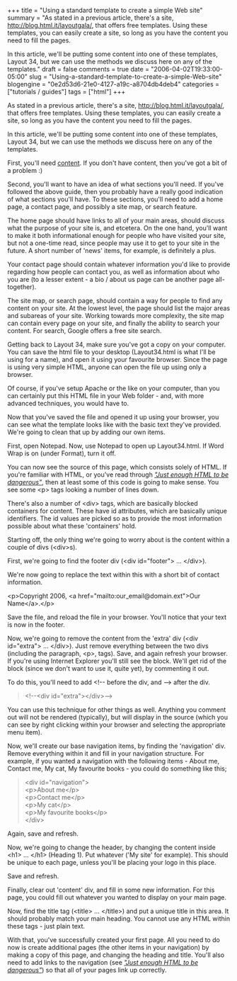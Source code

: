 +++
title = "Using a standard template to create a simple Web site"
summary = "As stated in a previous article, there's a site, http://blog.html.it/layoutgala/, that offers free templates.  Using these templates, you can easily create a site, so long as you have the content you need to fill the pages.

 In this article, we'll be putting some content into one of these templates, Layout 34, but we can use the methods we discuss here on any of the templates."
draft = false
comments = true
date = "2006-04-02T19:33:00-05:00"
slug = "Using-a-standard-template-to-create-a-simple-Web-site"
blogengine = "0e2d53d6-21e0-4127-a19c-a8704db4deb4"
categories = ["tutorials / guides"]
tags = ["html"]
+++

<p>
As stated in a previous article, there&#39;s a site, <a href="http://blog.html.it/layoutgala/">http://blog.html.it/layoutgala/</a>, that offers free templates.  Using these templates, you can easily create a site, so long as you have the content you need to fill the pages.
</p>
<p>
In this article, we&#39;ll be putting some content into one of these templates, Layout 34, but we can use the methods we discuss here on any of the templates.
</p>
<!--more-->
<p>
First, you&#39;ll need <a href="http://strivinglife.net/wordpress/2006/03/25/74/web-site-development-content-and-audience/">content</a>.  If you don&#39;t have content, then you&#39;ve got a bit of a problem :)
</p>
<!--adsense-->
<p>
Second, you&#39;ll want to have an idea of what sections you&#39;ll need.  If you&#39;ve followed the above guide, then you probably have a really good indication of what sections you&#39;ll have.  To these sections, you&#39;ll need to add a home page, a contact page, and possibly a site map, or search feature.
</p>
<p>
The home page should have links to all of your main areas, should discuss what the purpose of your site is, and etcetera.  On the one hand, you&#39;ll want to make it both informational enough for people who have visited your site, but not a one-time read, since people may use it to get to your site in the future.  A short number of &#39;news&#39; items, for example, is definitely a plus.
</p>
<p>
Your contact page should contain whatever information you&#39;d like to provide regarding how people can contact you, as well as information about who you are (to a lesser extent - a bio / about us page can be another page all-together).
</p>
<p>
The site map, or search page, should contain a way for people to find any content on your site.  At the lowest level, the page should list the major areas and subareas of your site.  Working towards more complexity, the site map can contain every page on your site, and finally the ability to search your content.  For search, Google offers a free site search.
</p>
<p>
Getting back to Layout 34, make sure you&#39;ve got a copy on your computer.  You can save the html file to your desktop (Layout34.html is what I&#39;ll be using for a name), and open it using your favourite browser.  Since the page is using very simple HTML, anyone can open the file up using only a browser.
</p>
<p>
Of course, if you&#39;ve setup Apache or the like on your computer, than you can certainly put this HTML file in your Web folder - and, with more advanced techniques, you would have to.
</p>
<p>
Now that you&#39;ve saved the file and opened it up using your browser, you can see what the template looks like with the basic text they&#39;ve provided.  We&#39;re going to clean that up by adding our own items.
</p>
<p>
First, open Notepad.  Now, use Notepad to open up Layout34.html.  If Word Wrap is on (under Format), turn it off.
</p>
<p>
You can now see the source of this page, which consists solely of HTML.  If you&#39;re familiar with HTML, or you&#39;ve read through <a href="http://strivinglife.net/wordpress/2006/03/27/75/just-enough-html-to-be-dangerous/"><cite>&quot;Just enough HTML to be dangerous&quot;</cite></a>, then at least some of this code is going to make sense.  You see some &lt;p&gt; tags looking a number of lines down.
</p>
<p>
There&#39;s also a number of &lt;div&gt; tags, which are basically blocked containers for content.  These have id attributes, which are basically unique identifiers.  The id values are picked so as to provide the most information possible about what these &#39;containers&#39; hold.
</p>
<p>
Starting off, the only thing we&#39;re going to worry about is the content within a couple of divs (&lt;div&gt;s).
</p>
<p>
First, we&#39;re going to find the footer div (&lt;div id=&quot;footer&quot;&gt; ... &lt;/div&gt;).
</p>
<p>
We&#39;re now going to replace the text within this with a short bit of contact information.
</p>
&lt;p&gt;Copyright 2006, &lt;a href=&quot;mailto:our_email@domain.ext&quot;&gt;Our Name&lt;/a&gt;.&lt;/p&gt;
<p>
Save the file, and reload the file in your browser.  You&#39;ll notice that your text is now in the footer.
</p>
<p>
Now, we&#39;re going to remove the content from the &#39;extra&#39; div (&lt;div id=&quot;extra&quot;&gt; ... &lt;/div&gt;).  Just remove everything between the two divs (including the paragraph, &lt;p&gt;, tags).  Save, and again refresh your browser.  If you&#39;re using Internet Explorer you&#39;ll still see the block.  We&#39;ll get rid of the block (since we don&#39;t want to use it, quite yet), by commenting it out.
</p>
<p>
To do this, you&#39;ll need to add &lt;!-- before the div, and --&gt; after the div.
</p>
<blockquote>
	&lt;!--&lt;div id=&quot;extra&quot;&gt;&lt;/div&gt;--&gt;
</blockquote>
<p>
You can use this technique for other things as well.  Anything you comment out will not be rendered (typically), but will display in the source (which you can see by right clicking within your browser and selecting the appropriate menu item).
</p>
<p>
Now, we&#39;ll create our base navigation items, by finding the &#39;navigation&#39; div.  Remove everything within it and fill in your navigation structure.  For example, if you wanted a navigation with the following items - About me, Contact me, My cat, My favourite books - you could do something like this;
</p>
<blockquote>
	&lt;div id=&quot;navigation&quot;&gt;<br />
	&lt;p&gt;About me&lt;/p&gt;<br />
	&lt;p&gt;Contact me&lt;/p&gt;<br />
	&lt;p&gt;My cat&lt;/p&gt;<br />
	&lt;p&gt;My favourite books&lt;/p&gt;<br />
	&lt;/div&gt;
</blockquote>
<p>
Again, save and refresh.
</p>
<p>
Now, we&#39;re going to change the header, by changing the content inside &lt;h1&gt; ... &lt;/h1&gt; (Heading 1). Put whatever (&#39;My site&#39; for example). This should be unique to each page, unless you&#39;ll be placing your logo in this place.
</p>
<p>
Save and refresh.
</p>
<p>
Finally, clear out &#39;content&#39; div, and fill in some new information. For this page, you could fill out whatever you wanted to display on your main page.
</p>
<p>
Now, find the title tag (&lt;title&gt; ... &lt;/title&gt;) and put a unique title in this area. It should probably match your main heading. You cannot use any HTML within these tags - just plain text.
</p>
<p>
With that, you&#39;ve successfully created your first page. All you need to do now is create additional pages (the other items in your navigation) by making a copy of this page, and changing the heading and title. You&#39;ll also need to add links to the navigation (see <a href="http://strivinglife.net/wordpress/2006/03/27/75/just-enough-html-to-be-dangerous/"><cite>&quot;Just enough HTML to be dangerous&quot;</cite></a>) so that all of your pages link up correctly.
</p>

